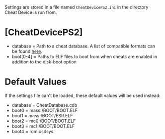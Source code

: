 Settings are stored in a file named `CheatDevicePS2.ini` in the directory Cheat Device is run from.

# [CheatDevicePS2]
* database = Path to a cheat database. A list of compatible formats can be found [here](https://github.com/root670/CheatDevicePS2/wiki/Cheats).
* boot[0-4] = Paths to ELF files to boot from when cheats are enabled in addition to the disk-boot option

# Default Values
If the settings file can't be loaded, these default values will be used instead:
* database = CheatDatabase.cdb
* boot0 = mass:/BOOT/BOOT.ELF
* boot1 = mass:/BOOT/ESR.ELF
* boot2 = mc0:/BOOT/BOOT.ELF
* boot3 = mc1:/BOOT/BOOT.ELF
* boot4 = rom:osdsys